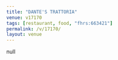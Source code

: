 ```yaml
---
title: "DANTE'S TRATTORIA"
venue: v17170
tags: [restaurant, food, "fhrs:663421"]
permalink: /v/17170/
layout: venue
---
```

null